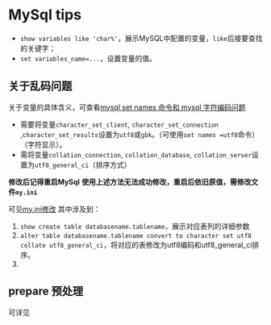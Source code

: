 # MySql tips
- `show variables like 'char%'`，展示MySQL中配置的变量，`like`后接要查找的关键字；
- `set variables_name=...`，设置变量的值。
 ## 关于乱码问题
关于变量的具体含义，可查看[mysql set names 命令和 mysql 字符编码问题](https://www.cnblogs.com/digdeep/p/5228199.html)
- 需要将变量`character_set_client`, `character_set_connection` ,`character_set_results`设置为`utf8`或`gbk`。（可使用`set names =utf8`命令）（字符显示）。
- 需将变量`collation_connection`, `collation_database`, `collation_server`设置为`utf8_general_ci`（排序方式）

**修改后记得重启MySql**
**使用上述方法无法成功修改，重启后依旧原值，需修改文件`my.ini`**

可见[my.ini修改](https://www.cnblogs.com/houqi/p/5713176.html)
其中涉及到：
1. `show create table databasename.tablename`，展示对应表列的详细参数
2. `alter table databasename.tablename convert to character set utf8 collate utf8_general_ci`，将对应的表修改为utf8编码和utf8_general_ci排序。
3. 

## prepare 预处理
可详见 
